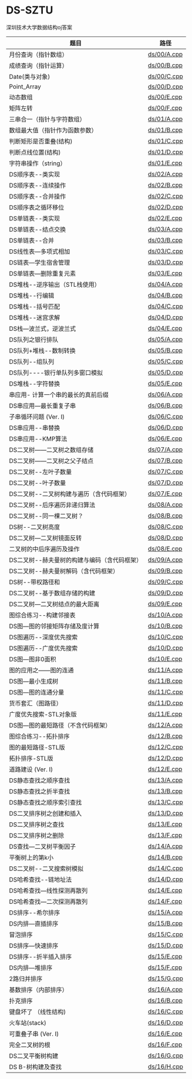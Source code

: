 # DS-SZTU

深圳技术大学数据结构oj答案

|题目|路径|
|-|-|
|月份查询（指针数组）|[ds/00/A.cpp](https://github.com/Mzying2001/DS-SZTU/blob/main/ds/00/A.cpp)|
|成绩查询（指针运算）|[ds/00/B.cpp](https://github.com/Mzying2001/DS-SZTU/blob/main/ds/00/B.cpp)|
|Date(类与对象)|[ds/00/C.cpp](https://github.com/Mzying2001/DS-SZTU/blob/main/ds/00/C.cpp)|
|Point_Array|[ds/00/D.cpp](https://github.com/Mzying2001/DS-SZTU/blob/main/ds/00/D.cpp)|
|动态数组|[ds/00/E.cpp](https://github.com/Mzying2001/DS-SZTU/blob/main/ds/00/E.cpp)|
|矩阵左转|[ds/00/F.cpp](https://github.com/Mzying2001/DS-SZTU/blob/main/ds/00/F.cpp)|
|三串合一（指针与字符数组）|[ds/01/A.cpp](https://github.com/Mzying2001/DS-SZTU/blob/main/ds/01/A.cpp)|
|数组最大值（指针作为函数参数）|[ds/01/B.cpp](https://github.com/Mzying2001/DS-SZTU/blob/main/ds/01/B.cpp)|
|判断矩形是否重叠(结构)|[ds/01/C.cpp](https://github.com/Mzying2001/DS-SZTU/blob/main/ds/01/C.cpp)|
|判断点线位置(结构)|[ds/01/D.cpp](https://github.com/Mzying2001/DS-SZTU/blob/main/ds/01/D.cpp)|
|字符串操作（string）|[ds/01/E.cpp](https://github.com/Mzying2001/DS-SZTU/blob/main/ds/01/E.cpp)|
|DS顺序表--类实现|[ds/02/A.cpp](https://github.com/Mzying2001/DS-SZTU/blob/main/ds/02/A.cpp)|
|DS顺序表--连续操作|[ds/02/B.cpp](https://github.com/Mzying2001/DS-SZTU/blob/main/ds/02/B.cpp)|
|DS顺序表--合并操作|[ds/02/C.cpp](https://github.com/Mzying2001/DS-SZTU/blob/main/ds/02/C.cpp)|
|DS顺序表之循环移位|[ds/02/D.cpp](https://github.com/Mzying2001/DS-SZTU/blob/main/ds/02/D.cpp)|
|DS单链表--类实现|[ds/02/E.cpp](https://github.com/Mzying2001/DS-SZTU/blob/main/ds/02/E.cpp)|
|DS单链表--结点交换|[ds/03/A.cpp](https://github.com/Mzying2001/DS-SZTU/blob/main/ds/03/A.cpp)|
|DS单链表--合并|[ds/03/B.cpp](https://github.com/Mzying2001/DS-SZTU/blob/main/ds/03/B.cpp)|
|DS线性表—多项式相加|[ds/03/C.cpp](https://github.com/Mzying2001/DS-SZTU/blob/main/ds/03/C.cpp)|
|DS链表—学生宿舍管理|[ds/03/D.cpp](https://github.com/Mzying2001/DS-SZTU/blob/main/ds/03/D.cpp)|
|DS单链表—删除重复元素|[ds/03/E.cpp](https://github.com/Mzying2001/DS-SZTU/blob/main/ds/03/E.cpp)|
|DS堆栈--逆序输出（STL栈使用）|[ds/04/A.cpp](https://github.com/Mzying2001/DS-SZTU/blob/main/ds/04/A.cpp)|
|DS堆栈--行编辑|[ds/04/B.cpp](https://github.com/Mzying2001/DS-SZTU/blob/main/ds/04/B.cpp)|
|DS堆栈--括号匹配|[ds/04/C.cpp](https://github.com/Mzying2001/DS-SZTU/blob/main/ds/04/C.cpp)|
|DS堆栈--迷宫求解|[ds/04/D.cpp](https://github.com/Mzying2001/DS-SZTU/blob/main/ds/04/D.cpp)|
|DS栈—波兰式，逆波兰式|[ds/04/E.cpp](https://github.com/Mzying2001/DS-SZTU/blob/main/ds/04/E.cpp)|
|DS队列之银行排队|[ds/05/A.cpp](https://github.com/Mzying2001/DS-SZTU/blob/main/ds/05/A.cpp)|
|DS队列+堆栈--数制转换|[ds/05/B.cpp](https://github.com/Mzying2001/DS-SZTU/blob/main/ds/05/B.cpp)|
|DS队列--组队列|[ds/05/C.cpp](https://github.com/Mzying2001/DS-SZTU/blob/main/ds/05/C.cpp)|
|DS队列----银行单队列多窗口模拟|[ds/05/D.cpp](https://github.com/Mzying2001/DS-SZTU/blob/main/ds/05/D.cpp)|
|DS堆栈--字符替换|[ds/05/E.cpp](https://github.com/Mzying2001/DS-SZTU/blob/main/ds/05/E.cpp)|
|串应用- 计算一个串的最长的真前后缀|[ds/06/A.cpp](https://github.com/Mzying2001/DS-SZTU/blob/main/ds/06/A.cpp)|
|DS串应用—最长重复子串|[ds/06/B.cpp](https://github.com/Mzying2001/DS-SZTU/blob/main/ds/06/B.cpp)|
|子串循环问题 (Ver. I)|[ds/06/C.cpp](https://github.com/Mzying2001/DS-SZTU/blob/main/ds/06/C.cpp)|
|DS串应用--串替换|[ds/06/D.cpp](https://github.com/Mzying2001/DS-SZTU/blob/main/ds/06/D.cpp)|
|DS串应用--KMP算法|[ds/06/E.cpp](https://github.com/Mzying2001/DS-SZTU/blob/main/ds/06/E.cpp)|
|DS二叉树——二叉树之数组存储|[ds/07/A.cpp](https://github.com/Mzying2001/DS-SZTU/blob/main/ds/07/A.cpp)|
|DS二叉树——二叉树之父子结点|[ds/07/B.cpp](https://github.com/Mzying2001/DS-SZTU/blob/main/ds/07/B.cpp)|
|DS二叉树--左叶子数量|[ds/07/C.cpp](https://github.com/Mzying2001/DS-SZTU/blob/main/ds/07/C.cpp)|
|DS二叉树--叶子数量|[ds/07/D.cpp](https://github.com/Mzying2001/DS-SZTU/blob/main/ds/07/D.cpp)|
|DS二叉树--二叉树构建与遍历（含代码框架）|[ds/07/E.cpp](https://github.com/Mzying2001/DS-SZTU/blob/main/ds/07/E.cpp)|
|DS二叉树--后序遍历非递归算法|[ds/08/A.cpp](https://github.com/Mzying2001/DS-SZTU/blob/main/ds/08/A.cpp)|
|DS二叉树--同一棵二叉树？|[ds/08/B.cpp](https://github.com/Mzying2001/DS-SZTU/blob/main/ds/08/B.cpp)|
|DS树--二叉树高度|[ds/08/C.cpp](https://github.com/Mzying2001/DS-SZTU/blob/main/ds/08/C.cpp)|
|DS二叉树—二叉树镜面反转|[ds/08/D.cpp](https://github.com/Mzying2001/DS-SZTU/blob/main/ds/08/D.cpp)|
|二叉树的中后序遍历及操作|[ds/08/E.cpp](https://github.com/Mzying2001/DS-SZTU/blob/main/ds/08/E.cpp)|
|DS二叉树--赫夫曼树的构建与编码（含代码框架）|[ds/09/A.cpp](https://github.com/Mzying2001/DS-SZTU/blob/main/ds/09/A.cpp)|
|DS二叉树--赫夫曼树解码（含代码框架）|[ds/09/B.cpp](https://github.com/Mzying2001/DS-SZTU/blob/main/ds/09/B.cpp)|
|DS树--带权路径和|[ds/09/C.cpp](https://github.com/Mzying2001/DS-SZTU/blob/main/ds/09/C.cpp)|
|DS二叉树--基于数组存储的构建|[ds/09/D.cpp](https://github.com/Mzying2001/DS-SZTU/blob/main/ds/09/D.cpp)|
|DS二叉树—二叉树结点的最大距离|[ds/09/E.cpp](https://github.com/Mzying2001/DS-SZTU/blob/main/ds/09/E.cpp)|
|图综合练习--构建邻接表|[ds/10/A.cpp](https://github.com/Mzying2001/DS-SZTU/blob/main/ds/10/A.cpp)|
|DS图—图的邻接矩阵存储及度计算|[ds/10/B.cpp](https://github.com/Mzying2001/DS-SZTU/blob/main/ds/10/B.cpp)|
|DS图遍历--深度优先搜索|[ds/10/C.cpp](https://github.com/Mzying2001/DS-SZTU/blob/main/ds/10/C.cpp)|
|DS图遍历--广度优先搜索|[ds/10/D.cpp](https://github.com/Mzying2001/DS-SZTU/blob/main/ds/10/D.cpp)|
|DS图—图非0面积|[ds/10/E.cpp](https://github.com/Mzying2001/DS-SZTU/blob/main/ds/10/E.cpp)|
|图的应用之——图的连通|[ds/11/A.cpp](https://github.com/Mzying2001/DS-SZTU/blob/main/ds/11/A.cpp)|
|DS图—最小生成树|[ds/11/B.cpp](https://github.com/Mzying2001/DS-SZTU/blob/main/ds/11/B.cpp)|
|DS图—图的连通分量|[ds/11/C.cpp](https://github.com/Mzying2001/DS-SZTU/blob/main/ds/11/C.cpp)|
|货币套汇（图路径）|[ds/11/D.cpp](https://github.com/Mzying2001/DS-SZTU/blob/main/ds/11/D.cpp)|
|广度优先搜索-STL对象版|[ds/11/E.cpp](https://github.com/Mzying2001/DS-SZTU/blob/main/ds/11/E.cpp)|
|DS图—图的最短路径（不含代码框架）|[ds/12/A.cpp](https://github.com/Mzying2001/DS-SZTU/blob/main/ds/12/A.cpp)|
|图综合练习--拓扑排序|[ds/12/B.cpp](https://github.com/Mzying2001/DS-SZTU/blob/main/ds/12/B.cpp)|
|图的最短路径-STL版|[ds/12/C.cpp](https://github.com/Mzying2001/DS-SZTU/blob/main/ds/12/C.cpp)|
|拓扑排序-STL版|[ds/12/D.cpp](https://github.com/Mzying2001/DS-SZTU/blob/main/ds/12/D.cpp)|
|道路建设 (Ver. I)|[ds/12/E.cpp](https://github.com/Mzying2001/DS-SZTU/blob/main/ds/12/E.cpp)|
|DS静态查找之顺序查找|[ds/13/A.cpp](https://github.com/Mzying2001/DS-SZTU/blob/main/ds/13/A.cpp)|
|DS静态查找之折半查找|[ds/13/B.cpp](https://github.com/Mzying2001/DS-SZTU/blob/main/ds/13/B.cpp)|
|DS静态查找之顺序索引查找|[ds/13/C.cpp](https://github.com/Mzying2001/DS-SZTU/blob/main/ds/13/C.cpp)|
|DS二叉排序树之创建和插入|[ds/13/D.cpp](https://github.com/Mzying2001/DS-SZTU/blob/main/ds/13/D.cpp)|
|DS二叉排序树之查找|[ds/13/E.cpp](https://github.com/Mzying2001/DS-SZTU/blob/main/ds/13/E.cpp)|
|DS二叉排序树之删除|[ds/13/F.cpp](https://github.com/Mzying2001/DS-SZTU/blob/main/ds/13/F.cpp)|
|DS查找—二叉树平衡因子|[ds/14/A.cpp](https://github.com/Mzying2001/DS-SZTU/blob/main/ds/14/A.cpp)|
|平衡树上的第k小|[ds/14/B.cpp](https://github.com/Mzying2001/DS-SZTU/blob/main/ds/14/B.cpp)|
|DS二叉树--二叉搜索树模拟|[ds/14/C.cpp](https://github.com/Mzying2001/DS-SZTU/blob/main/ds/14/C.cpp)|
|DS哈希查找--链地址法|[ds/14/D.cpp](https://github.com/Mzying2001/DS-SZTU/blob/main/ds/14/D.cpp)|
|DS哈希查找—线性探测再散列|[ds/14/E.cpp](https://github.com/Mzying2001/DS-SZTU/blob/main/ds/14/E.cpp)|
|DS哈希查找—二次探测再散列|[ds/14/F.cpp](https://github.com/Mzying2001/DS-SZTU/blob/main/ds/14/F.cpp)|
|DS排序--希尔排序|[ds/15/A.cpp](https://github.com/Mzying2001/DS-SZTU/blob/main/ds/15/A.cpp)|
|DS内排—直插排序|[ds/15/B.cpp](https://github.com/Mzying2001/DS-SZTU/blob/main/ds/15/B.cpp)|
|冒泡排序|[ds/15/C.cpp](https://github.com/Mzying2001/DS-SZTU/blob/main/ds/15/C.cpp)|
|DS排序—快速排序|[ds/15/D.cpp](https://github.com/Mzying2001/DS-SZTU/blob/main/ds/15/D.cpp)|
|DS排序--折半插入排序|[ds/15/E.cpp](https://github.com/Mzying2001/DS-SZTU/blob/main/ds/15/E.cpp)|
|DS内排—堆排序|[ds/15/F.cpp](https://github.com/Mzying2001/DS-SZTU/blob/main/ds/15/F.cpp)|
|2路归并排序|[ds/15/G.cpp](https://github.com/Mzying2001/DS-SZTU/blob/main/ds/15/G.cpp)|
|基数排序（内部排序）|[ds/16/A.cpp](https://github.com/Mzying2001/DS-SZTU/blob/main/ds/16/A.cpp)|
|扑克排序|[ds/16/B.cpp](https://github.com/Mzying2001/DS-SZTU/blob/main/ds/16/B.cpp)|
|键盘坏了 （线性结构)|[ds/16/C.cpp](https://github.com/Mzying2001/DS-SZTU/blob/main/ds/16/C.cpp)|
|火车站(stack)|[ds/16/D.cpp](https://github.com/Mzying2001/DS-SZTU/blob/main/ds/16/D.cpp)|
|可重叠子串 (Ver. I)|[ds/16/E.cpp](https://github.com/Mzying2001/DS-SZTU/blob/main/ds/16/E.cpp)|
|完全二叉树的根|[ds/16/F.cpp](https://github.com/Mzying2001/DS-SZTU/blob/main/ds/16/F.cpp)|
|DS二叉平衡树构建|[ds/16/G.cpp](https://github.com/Mzying2001/DS-SZTU/blob/main/ds/16/G.cpp)|
|DS B-树构建及查找|[ds/16/H.cpp](https://github.com/Mzying2001/DS-SZTU/blob/main/ds/16/H.cpp)|
